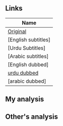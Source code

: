 ## Links
| Name  |
| ------------- |
|[Original](https://www.youtube.com/watch?v=NMLgyLn4jf8&t=506s) |
|[English subtitles] |
|[Urdu Subtitles] |
|[Arabic subtitles] |
|[English dubbed]|
|[urdu dubbed](https://www.youtube.com/watch?v=bj_NePamcB4)|
|[arabic dubbed]| |

## My analysis


## Other's analysis
